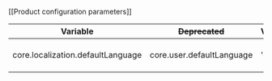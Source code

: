 [[Product configuration parameters]]

| Variable                          | ~~Deprecated~~            | Value | Description                  |
|-----------------------------------|---------------------------|-------|------------------------------|
| core.localization.defaultLanguage | core.user.defaultLanguage | 'en'  | Default application language |